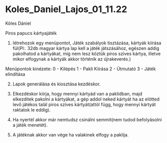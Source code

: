 # Koles_Daniel_Lajos_01_11.22
Köles Dániel

Piros papucs kártyajáték

1. létrehozok egy menüpontot, Játék szabályok tisztázása, kártyák kiírása fül(Pl:. 32db magyar kártya lap kell a játék játszásához, egészen addig pakolhatod a kártyákat, míg nem lesz köztük piros szives kártya, illetve mikor elfogynak a kártyák akkor történik az újrakeverés.)

Menüpontok kinézete:
0 - Kilépés
1 - Pakli Kiírása
2 - Útmutató
3 - Játék elindítása

2. Lapok generálása és kiosztása kezdéskor.

3. Elkezdéskor kiírja, hogy mennyi kártyád van a paklidban, majd elkezditek pakolni a kártyákat, a gép addol neked kártyát ha az elötted levő játékos talál piros szíves kártyát(attól függ, hogy mennyi kártyát raktatok le eddig). 

4. Ha nyertél akkor már nemtudsz csinálni semmit(nem tudod befolyásolni a játék menetét).

5. A játéknak akkor van vége ha valakinek elfogy a paklija.
